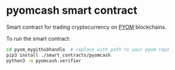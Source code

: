 # pyomcash smart contract

Smart contract for trading cryptocurrency on [PYOM](https://github.com/toddfratello/pyomcore) blockchains.

To run the smart contract:

```bash
cd pyom_mygithubhandle  # replace with path to your pyom repo
pip3 install ./smart_contracts/pyomcash
python3 -m pyomcash.verifier
```
